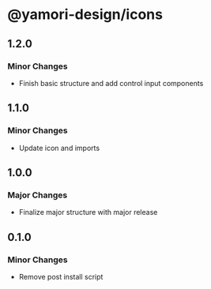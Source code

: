 # @yamori-design/icons

## 1.2.0

### Minor Changes

- Finish basic structure and add control input components

## 1.1.0

### Minor Changes

- Update icon and imports

## 1.0.0

### Major Changes

- Finalize major structure with major release

## 0.1.0

### Minor Changes

- Remove post install script
